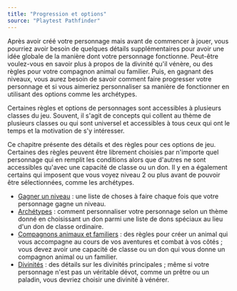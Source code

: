 ```yaml
---
title: "Progression et options"
source: "Playtest Pathfinder"
---
```


Après avoir créé votre personnage mais avant de commencer à jouer, vous pourriez avoir besoin de quelques détails supplémentaires pour avoir une idée globale de la manière dont votre personnage fonctionne. Peut-être voulez-vous en savoir plus à propos de la divinité qu'il vénère, ou des règles pour votre compagnon animal ou familier. Puis, en gagnant des niveaux, vous aurez besoin de savoir comment faire progresser votre personnage et si vous aimeriez personnaliser sa manière de fonctionner en utilisant des options comme les archétypes.

Certaines règles et options de personnages sont accessibles à plusieurs classes du jeu. Souvent, il s'agit de concepts qui collent au thème de plusieurs classes ou qui sont universel et accessibles à tous ceux qui ont le temps et la motivation de s'y intéresser.

Ce chapitre présente des détails et des règles pour ces options de jeu. Certaines des règles peuvent être librement choisies par n'importe quel personnage qui en remplit les conditions alors que d'autres ne sont accessibles qu'avec une capacité de classe ou un don. Il y en a également certains qui imposent que vous voyez niveau 2 ou plus avant de pouvoir être sélectionnées, comme les archétypes.

* [Gagner un niveau](gagner-un-niveau.html) : une liste de choses à faire chaque fois que votre personnage gagne un niveau.
* [Archétypes](archétypes.html) : comment personnaliser votre personnage selon un thème donné en choisissant un don parmi une liste de dons spéciaux au lieu d'un don de classe ordinaire.
* [Compagnons animaux et familiers](compagnons-animaux.html) : des règles pour créer un animal qui vous accompagne au cours de vos aventures et combat à vos côtés ; vous devez avoir une capacité de classe ou un don qui vous donne un compagnon animal ou un familier.
* [Divinités](divinités.html) : des détails sur les divinités principales ; même si votre personnage n'est pas un véritable dévot, comme un prêtre ou un paladin, vous devriez choisir une divinité à vénérer.


